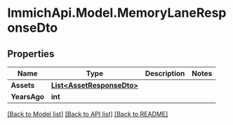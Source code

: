 # ImmichApi.Model.MemoryLaneResponseDto

## Properties

Name | Type | Description | Notes
------------ | ------------- | ------------- | -------------
**Assets** | [**List&lt;AssetResponseDto&gt;**](AssetResponseDto.md) |  | 
**YearsAgo** | **int** |  | 

[[Back to Model list]](../README.md#documentation-for-models) [[Back to API list]](../README.md#documentation-for-api-endpoints) [[Back to README]](../README.md)

